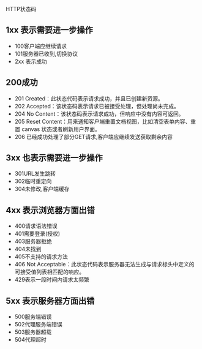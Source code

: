 HTTP状态码

## 1xx 表示需要进一步操作
- 100客户端应继续请求
- 101服务器已收到,切换协议
- 2xx 表示成功
## 200成功
- 201 Created：此状态代码表示请求成功，并且已创建新资源。
- 202 Accepted：该状态码表示请求已被接受处理，但处理尚未完成。
- 204 No Content：该状态码表示请求成功，但响应中没有内容可返回。
- 205 Reset Content：用来通知客户端重置文档视图，比如清空表单内容、重置 canvas 状态或者刷新用户界面。
- 206 已经成功处理了部分GET请求,客户端应继续发送获取剩余内容
## 3xx 也表示需要进一步操作
- 301URL发生跳转
- 302临时重定向
- 304未修改,客户端缓存
## 4xx 表示浏览器方面出错
- 400请求语法错误
- 401需要登录(授权)
- 403服务器拒绝
- 404未找到
- 405不支持的请求方法
- 406 Not Acceptable：此状态代码表示服务器无法生成与请求标头中定义的可接受值列表相匹配的响应。
- 429表示一段时间内请求太频繁
## 5xx 表示服务器方面出错
- 500服务端错误
- 502代理服务端错误
- 503服务器超载
- 504代理超时